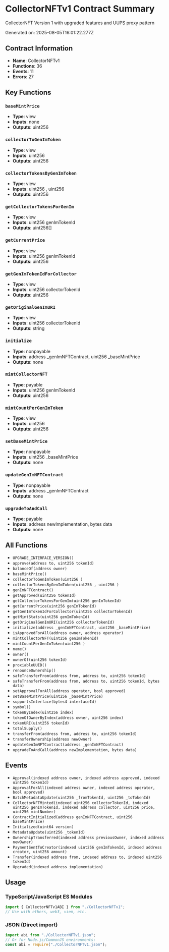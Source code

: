 # CollectorNFTv1 Contract Summary

CollectorNFT Version 1 with upgraded features and UUPS proxy pattern

Generated on: 2025-08-05T16:01:22.277Z

## Contract Information

- **Name**: CollectorNFTv1
- **Functions**: 36
- **Events**: 11
- **Errors**: 27

## Key Functions

### `baseMintPrice`

- **Type**: view
- **Inputs**: none
- **Outputs**: uint256

### `collectorToGenImToken`

- **Type**: view
- **Inputs**: uint256
- **Outputs**: uint256

### `collectorTokensByGenImToken`

- **Type**: view
- **Inputs**: uint256 , uint256
- **Outputs**: uint256

### `getCollectorTokensForGenIm`

- **Type**: view
- **Inputs**: uint256 genImTokenId
- **Outputs**: uint256[]

### `getCurrentPrice`

- **Type**: view
- **Inputs**: uint256 genImTokenId
- **Outputs**: uint256

### `getGenImTokenIdForCollector`

- **Type**: view
- **Inputs**: uint256 collectorTokenId
- **Outputs**: uint256

### `getOriginalGenImURI`

- **Type**: view
- **Inputs**: uint256 collectorTokenId
- **Outputs**: string

### `initialize`

- **Type**: nonpayable
- **Inputs**: address \_genImNFTContract, uint256 \_baseMintPrice
- **Outputs**: none

### `mintCollectorNFT`

- **Type**: payable
- **Inputs**: uint256 genImTokenId
- **Outputs**: uint256

### `mintCountPerGenImToken`

- **Type**: view
- **Inputs**: uint256
- **Outputs**: uint256

### `setBaseMintPrice`

- **Type**: nonpayable
- **Inputs**: uint256 \_baseMintPrice
- **Outputs**: none

### `updateGenImNFTContract`

- **Type**: nonpayable
- **Inputs**: address \_genImNFTContract
- **Outputs**: none

### `upgradeToAndCall`

- **Type**: payable
- **Inputs**: address newImplementation, bytes data
- **Outputs**: none

## All Functions

- `UPGRADE_INTERFACE_VERSION()`
- `approve(address to, uint256 tokenId)`
- `balanceOf(address owner)`
- `baseMintPrice()`
- `collectorToGenImToken(uint256 )`
- `collectorTokensByGenImToken(uint256 , uint256 )`
- `genImNFTContract()`
- `getApproved(uint256 tokenId)`
- `getCollectorTokensForGenIm(uint256 genImTokenId)`
- `getCurrentPrice(uint256 genImTokenId)`
- `getGenImTokenIdForCollector(uint256 collectorTokenId)`
- `getMintStats(uint256 genImTokenId)`
- `getOriginalGenImURI(uint256 collectorTokenId)`
- `initialize(address _genImNFTContract, uint256 _baseMintPrice)`
- `isApprovedForAll(address owner, address operator)`
- `mintCollectorNFT(uint256 genImTokenId)`
- `mintCountPerGenImToken(uint256 )`
- `name()`
- `owner()`
- `ownerOf(uint256 tokenId)`
- `proxiableUUID()`
- `renounceOwnership()`
- `safeTransferFrom(address from, address to, uint256 tokenId)`
- `safeTransferFrom(address from, address to, uint256 tokenId, bytes data)`
- `setApprovalForAll(address operator, bool approved)`
- `setBaseMintPrice(uint256 _baseMintPrice)`
- `supportsInterface(bytes4 interfaceId)`
- `symbol()`
- `tokenByIndex(uint256 index)`
- `tokenOfOwnerByIndex(address owner, uint256 index)`
- `tokenURI(uint256 tokenId)`
- `totalSupply()`
- `transferFrom(address from, address to, uint256 tokenId)`
- `transferOwnership(address newOwner)`
- `updateGenImNFTContract(address _genImNFTContract)`
- `upgradeToAndCall(address newImplementation, bytes data)`

## Events

- `Approval(indexed address owner, indexed address approved, indexed uint256 tokenId)`
- `ApprovalForAll(indexed address owner, indexed address operator, bool approved)`
- `BatchMetadataUpdate(uint256 _fromTokenId, uint256 _toTokenId)`
- `CollectorNFTMinted(indexed uint256 collectorTokenId, indexed uint256 genImTokenId, indexed address collector, uint256 price, uint256 mintNumber)`
- `ContractInitialized(address genImNFTContract, uint256 baseMintPrice)`
- `Initialized(uint64 version)`
- `MetadataUpdate(uint256 _tokenId)`
- `OwnershipTransferred(indexed address previousOwner, indexed address newOwner)`
- `PaymentSentToCreator(indexed uint256 genImTokenId, indexed address creator, uint256 amount)`
- `Transfer(indexed address from, indexed address to, indexed uint256 tokenId)`
- `Upgraded(indexed address implementation)`

## Usage

### TypeScript/JavaScript ES Modules

```typescript
import { CollectorNFTv1ABI } from "./CollectorNFTv1";
// Use with ethers, web3, viem, etc.
```

### JSON (Direct import)

```javascript
import abi from "./CollectorNFTv1.json";
// Or for Node.js/CommonJS environments:
const abi = require("./CollectorNFTv1.json");
```

